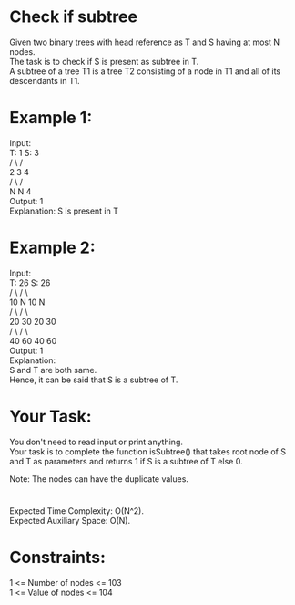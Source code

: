 # Check if subtree

Given two binary trees with head reference as T and S having at most N nodes.  
The task is to check if S is present as subtree in T.  
A subtree of a tree T1 is a tree T2 consisting of a node in T1 and all of its descendants in T1.

# Example 1:
Input:  
T:      1          S:   3  
      /   \            /  
     2     3          4  
   /  \    /  
  N    N  4  
Output: 1  
Explanation: S is present in T

# Example 2:
Input:  
T:      26         S:   26  
       /   \           /  \  
     10     N        10    N  
   /    \           /  \  
   20    30        20  30  
  /  \            /  \  
 40   60         40  60  
Output: 1   
Explanation:   
S and T are both same.  
Hence, it can be said that S is a subtree of T.

# Your Task:
You don't need to read input or print anything.  
Your task is to complete the function isSubtree() that takes root node of S and T as parameters and returns 1 if S is a subtree of T else 0.  
  
Note: The nodes can have the duplicate values. 

#
Expected Time Complexity: O(N^2).  
Expected Auxiliary Space: O(N).

# Constraints:
1 <= Number of nodes <= 103  
1 <= Value of nodes <= 104
 